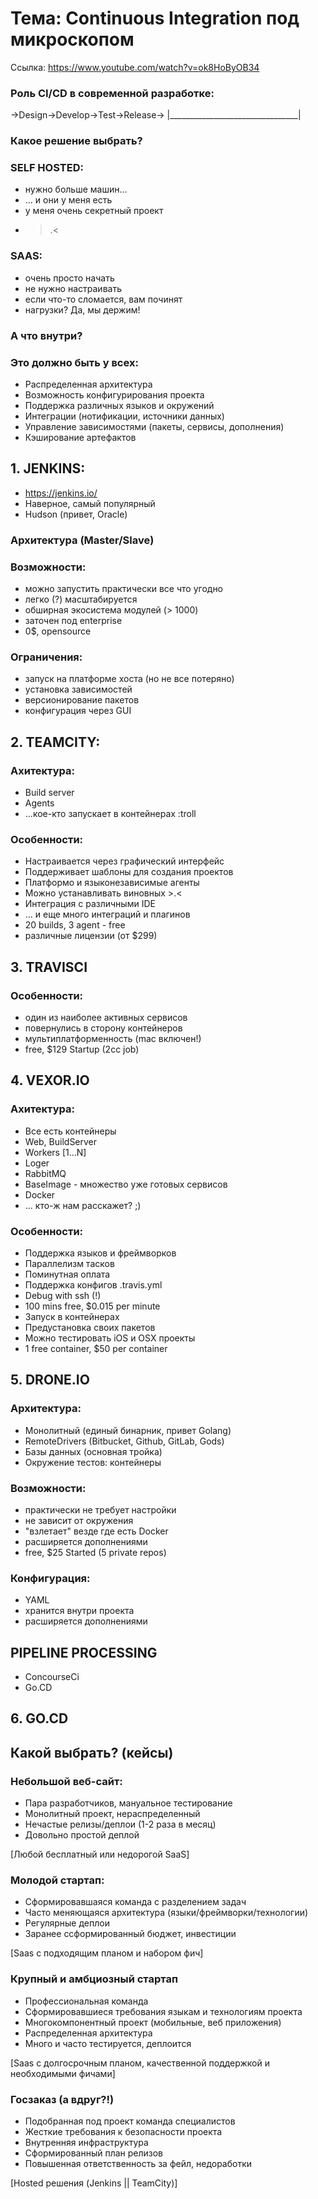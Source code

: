 # Тема: Continuous Integration под микроскопом
Ссылка: https://www.youtube.com/watch?v=ok8HoByOB34

### Роль CI/CD в современной разработке:
->Design->Develop->Test->Release->
|________________________________|

### Какое решение выбрать?

### SELF HOSTED:
- нужно больше машин...
- ... и они у меня есть
- у меня очень секретный проект
- >.<

### SAAS:
- очень просто начать
- не нужно настраивать
- если что-то сломается, вам починят
- нагрузки? Да, мы держим!

### А что внутри?

### Это должно быть у всех:
- Распределенная архитектура
- Возможность конфигурирования проекта
- Поддержка различных языков и окружений
- Интеграции (нотификации, источники данных)
- Управление зависимостями (пакеты, сервисы, дополнения)
- Кэширование артефактов



## 1. JENKINS:
- https://jenkins.io/
- Наверное, самый популярный
- Hudson (привет, Oracle)

### Архитектура (Master/Slave)

### Возможности:
- можно запустить практически все что угодно
- легко (?) масштабируется
- обширная экосистема модулей (> 1000)
- заточен под enterprise
- 0$, opensource

### Ограничения:
- запуск на платформе хоста (но не все потеряно)
- установка зависимостей
- версионирование пакетов
- конфигурация через GUI



## 2. TEAMCITY:
### Ахитектура:
- Build server
- Agents
- ...кое-кто запускает в контейнерах :troll

### Особенности:
- Настраивается через графический интерфейс
- Поддерживает шаблоны для создания проектов
- Платформо и языконезависимые агенты
- Можно устанавливать виновных >.<
- Интеграция с различными IDE
- ... и еще много интеграций и плагинов
- 20 builds, 3 agent - free
- различные лицензии (от $299)



## 3. TRAVISCI
### Особенности:
- один из наиболее активных сервисов
- повернулись в сторону контейнеров
- мультиплатформенность (mac включен!)
- free, $129 Startup (2cc job)



## 4. VEXOR.IO
### Ахитектура:
- Все есть контейнеры
- Web, BuildServer
- Workers [1...N]
- Loger
- RabbitMQ
- BaseImage - множество уже готовых сервисов
- Docker
- ... кто-ж нам расскажет? ;)

### Особенности:
- Поддержка языков и фреймворков
- Параллелизм тасков
- Поминутная оплата
- Поддержка конфигов .travis.yml
- Debug with ssh (!)
- 100 mins free, $0.015 per minute
- Запуск в контейнерах
- Предустановка своих пакетов
- Можно тестировать iOS и OSX проекты
- 1 free container, $50 per container



## 5. DRONE.IO
### Архитектура:
- Монолитный (единый бинарник, привет Golang)
- RemoteDrivers (Bitbucket, Github, GitLab, Gods)
- Базы данных (основная тройка)
- Окружение тестов: контейнеры

### Возможности:
- практически не требует настройки
- не зависит от окружения
- "взлетает" везде где есть Docker
- расширяется дополнениями
- free, $25 Started (5 private repos)

### Конфигурация:
- YAML
- хранится внутри проекта
- расширяется дополнениями



## PIPELINE PROCESSING
- ConcourseCi
- Go.CD



## 6. GO.CD



## Какой выбрать? (кейсы)
### Небольшой веб-сайт:
- Пара разработчиков, мануальное тестирование
- Монолитный проект, нераспределенный
- Нечастые релизы/деплои (1-2 раза в месяц)
- Довольно простой деплой

[Любой бесплатный или недорогой SaaS]

### Молодой стартап:
- Сформировавшаяся команда с разделением задач
- Часто меняющаяся архитектура (языки/фреймворки/технологии)
- Регулярные деплои
- Заранее ссформированный бюджет, инвестиции

[Saas с подходящим планом и набором фич]

### Крупный и амбциозный стартап
- Профессиональная команда
- Сформировавшиеся требования языкам и технологиям проекта
- Многокомпонентный проект (мобильные, веб приложения)
- Распределенная архитектура
- Много и часто тестируется, деплоится

[Saas с долгосрочным планом, качественной поддержкой и необходимыми фичами]

### Госзаказ (а вдруг?!)
- Подобранная под проект команда специалистов
- Жесткие требования к безопасности проекта
- Внутренняя инфраструктура
- Сформированный план релизов
- Повышенная ответственность за фейл, недоработки

[Hosted решения (Jenkins || TeamCity)]

